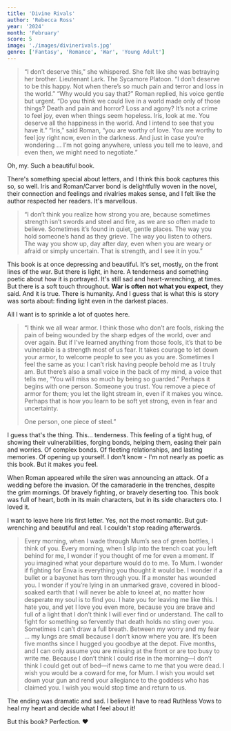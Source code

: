 ```yaml
---
title: 'Divine Rivals'
author: 'Rebecca Ross'
year: '2024'
month: 'February'
score: 5
image: './images/divinerivals.jpg'
genre: ['Fantasy', 'Romance', 'War', 'Young Adult']
---
```


> “I don’t deserve this,” she whispered. She felt like she was betraying her brother. Lieutenant Lark. The Sycamore Platoon. “I don’t deserve to be this happy. Not when there’s so much pain and terror and loss in the world.” “Why would you say that?” Roman replied, his voice gentle but urgent. “Do you think we could live in a world made only of those things? Death and pain and horror? Loss and agony? It’s not a crime to feel joy, even when things seem hopeless. Iris, look at me. You deserve all the happiness in the world. And I intend to see that you have it.”
> “Iris,” said Roman, “you are worthy of love. You are worthy to feel joy right now, even in the darkness. And just in case you’re wondering … I’m not going anywhere, unless you tell me to leave, and even then, we might need to negotiate.”

Oh, my. Such a beautiful book.

There's something special about letters, and I think this book captures this so, so well. Iris and Roman/Carver bond is delightfully woven in the novel, their connection and feelings and rivalries makes sense, and I felt like the author respected her readers. It's marvellous.

> “I don’t think you realize how strong you are, because sometimes strength isn’t swords and steel and fire, as we are so often made to believe. Sometimes it’s found in quiet, gentle places. The way you hold someone’s hand as they grieve. The way you listen to others. The way you show up, day after day, even when you are weary or afraid or simply uncertain. That is strength, and I see it in you.”

This book is at once depressing and beautiful. It's set, mostly, on the front lines of the war. But there is light, in here. A tenderness and something poetic about how it is portrayed. It's still sad and heart-wrenching, at times. But there is a soft touch throughout. **War is often not what you expect**, they said. And it is true. There is humanity. And I guess that is what this is story was sorta about: finding light even in the darkest places.

All I want is to sprinkle a lot of quotes here.

> “I think we all wear armor. I think those who don’t are fools, risking the pain of being wounded by the sharp edges of the world, over and over again. But if I’ve learned anything from those fools, it’s that to be vulnerable is a strength most of us fear. It takes courage to let down your armor, to welcome people to see you as you are. Sometimes I feel the same as you: I can’t risk having people behold me as I truly am. But there’s also a small voice in the back of my mind, a voice that tells me, “You will miss so much by being so guarded.” Perhaps it begins with one person. Someone you trust. You remove a piece of armor for them; you let the light stream in, even if it makes you wince. Perhaps that is how you learn to be soft yet strong, even in fear and uncertainty.
>
> One person, one piece of steel.”

I guess that's the thing. This... tenderness. This feeling of a tight hug, of showing their vulnerabilities, forging bonds, helping them, easing their pain and worries. Of complex bonds. Of fleeting relationships, and lasting memories. Of opening up yourself. I don't know - I'm not nearly as poetic as this book. But it makes you feel.

When Roman appeared while the siren was announcing an attack. Of a wedding before the invasion. Of the camaraderie in the trenches, despite the grim mornings. Of bravely fighting, or bravely deserting too. This book was full of heart, both in its main characters, but in its side characters oto. I loved it.

I want to leave here Iris first letter. Yes, not the most romantic. But gut-wrenching and beautiful and real. I couldn't stop reading afterwards.

> Every morning, when I wade through Mum’s sea of green bottles, I think of you. Every morning, when I slip into the trench coat you left behind for me, I wonder if you thought of me for even a moment. If you imagined what your departure would do to me. To Mum. I wonder if fighting for Enva is everything you thought it would be. I wonder if a bullet or a bayonet has torn through you. If a monster has wounded you. I wonder if you’re lying in an unmarked grave, covered in blood-soaked earth that I will never be able to kneel at, no matter how desperate my soul is to find you.
> I hate you for leaving me like this. I hate you, and yet I love you even more, because you are brave and full of a light that I don’t think I will ever find or understand. The call to fight for something so fervently that death holds no sting over you. Sometimes I can’t draw a full breath. Between my worry and my fear … my lungs are small because I don’t know where you are.
> It’s been five months since I hugged you goodbye at the depot. Five months, and I can only assume you are missing at the front or are too busy to write me. Because I don’t think I could rise in the morning—I don’t think I could get out of bed—if news came to me that you were dead. I wish you would be a coward for me, for Mum. I wish you would set down your gun and rend your allegiance to the goddess who has claimed you. I wish you would stop time and return to us.

The ending was dramatic and sad. I believe I have to read Ruthless Vows to heal my heart and decide what I feel about it!

But this book? Perfection. ❤️
